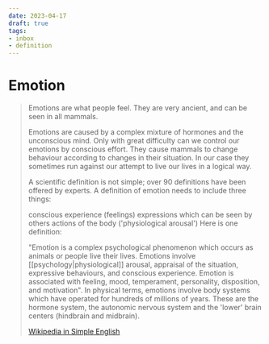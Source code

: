 ```yaml
---
date: 2023-04-17
draft: true
tags:
- inbox
- definition
---
```


# Emotion

> Emotions are what people feel. They are very ancient, and can be seen in all
> mammals.
>
> Emotions are caused by a complex mixture of hormones and the unconscious mind.
> Only with great difficulty can we control our emotions by conscious effort.
> They cause mammals to change behaviour according to changes in their
> situation. In our case they sometimes run against our attempt to live our
> lives in a logical way.
>
> A scientific definition is not simple; over 90 definitions have been offered
> by experts. A definition of emotion needs to include three things:
>
> conscious experience (feelings) expressions which can be seen by others
> actions of the body ('physiological arousal') Here is one definition:
>
> "Emotion is a complex psychological phenomenon which occurs as animals or
> people live their lives. Emotions involve
> [[psychology|physiological]] arousal, appraisal of the situation,
> expressive behaviours, and conscious experience. Emotion is associated with
> feeling, mood, temperament, personality, disposition, and motivation".
> In physical terms, emotions involve body systems which have operated for
> hundreds of millions of years. These are the hormone system, the autonomic
> nervous system and the 'lower' brain centers (hindbrain and midbrain).
>
> [Wikipedia in Simple English](https://simple.wikipedia.org/wiki/Emotion)